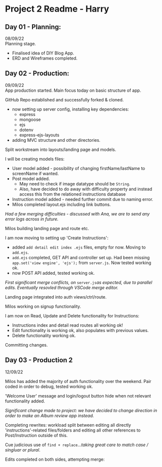 # Project 2 Readme - Harry      

## Day 01 - Planning:       
08/09/22        
Planning stage.     
- Finalised idea of DIY Blog App.       
- ERD and Wireframes completed.     

## Day 02 - Production:     
09/09/22        
App production started. Main focus today on basic structure of app.    

GitHub Repo established and successfully forked & cloned.              
- now setting up server config, installing key dependencies:        
    - express       
    - mongoose      
    - ejs   
    - dotenv        
    - express-ejs-layouts
- adding MVC structure and other directories.        

Split workstream into layouts/landing page and models.        

I will be creating models files:       
- User model added - possibility of changing firstName/lastName to screenName if wanted.        
- Post model added.      
    - May need to check if image datatype should be `String`.       
    - Also, have decided to do away with difficulty property and instead access this from the relationed instructions database      
- Instruction model added - needed further commit due to naming error.      
- Milos completed layout.ejs including link buttons.        

_Had a few merging difficulties - discussed with Ana, we are to send any error logs across in future._      

Milos building landing page and route etc.      

I am now moving to setting up 'Create Instructions':        
- added `add detail edit index .ejs` files, empty for now. Moving to `add.ejs`.     
- `add.ejs` completed, GET API and controller set up. Had been missing `app.set('view engine', 'ejs');` from `server.js`. Now tested working ok.        
- now POST API added, tested working ok.        

_First significant merge conflicts, on_ `server.js`_as expected, due to parallel edits. Eventually resovled through VSCode merge editor._       

Landing page integrated into auth views/ctrl/route.     

Milos working on signup functionality.      

I am now on Read, Update and Delete functionality for Instructions:         
- Instructions index and detail read routes all working ok!     
- Edit functionality is working ok, also populates with previous values.        
- Delete functionality working ok.      

Committing changes.     

## Day 03 - Production 2        
12/09/22        

Milos has added the majority of auth functionality over the weekend. Pair coded in order to debug, tested working ok.       

'Welcome User' message and login/logout button hide when not relevant functionality added.      

_Significant change made to project: we have decided to change direction in order to make an Album review app instead._     

Completing rewrites: workload split between editing all directly 'instructions'-related files/folders and editing all other references to Post/Instruction outside of this.     

Cue judicious use of `find + replace`..._taking great care to match case / singluar or plural_.     

Edits completed on both sides, attempting merge:        


